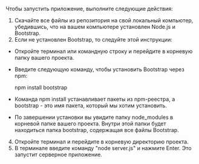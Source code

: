 Чтобы запустить приложение, выполните следующие действия:

1. Скачайте все файлы из репозитория на свой локальный компьютер, убедившись, что на вашем компьютере установлен Node.js и Bootstrap.
2. Если не установлен Bootstrap, то следуйте этой инструкции:
- Откройте терминал или командную строку и перейдите в корневую папку вашего проекта.
- Введите следующую команду, чтобы установить Bootstrap через npm:

  npm install bootstrap

- Команда npm install устанавливает пакеты из npm-реестра, а bootstrap - это имя пакета, который мы хотим установить.
- По завершении установки вы увидите папку node_modules в корневой папке вашего проекта. Внутри этой папки будет находиться папка bootstrap, содержащая все файлы Bootstrap.

4. Откройте терминал и перейдите в корневую директорию проекта.
5. В терминале введите команду "node server.js" и нажмите Enter. Это запустит серверное приложение.
